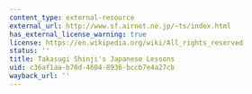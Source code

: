 ```yaml
---
content_type: external-resource
external_url: http://www.sf.airnet.ne.jp/~ts/index.html
has_external_license_warning: true
license: https://en.wikipedia.org/wiki/All_rights_reserved
status: ''
title: Takasugi Shinji's Japanese Lessons
uid: c36af1aa-b70d-4604-8936-bccb7e4a27cb
wayback_url: ''
---
```

